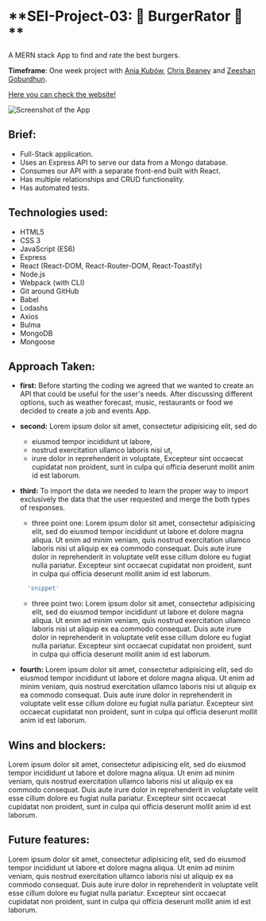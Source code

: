 # **SEI-Project-03: :hamburger: BurgerRator 🦖 **

A MERN stack App to find and rate the best burgers.

**Timeframe**: One week project with [Ania Kubów](http://https://github.com/kubowania), [Chris Beaney](http://https://github.com/ChrisBeaney) and [Zeeshan Goburdhun](http://https://github.com/goburdhunz).

[Here you can check the website!](https://burgerrator.herokuapp.com)

![Screenshot of the App](https://imgur.com/Yhdv2hk.jpg)


## Brief:
- Full-Stack application.
- Uses an Express API to serve our data from a Mongo database.
- Consumes our API with a separate front-end  built with React.
- Has multiple relationships and CRUD functionality.
- Has automated tests.

## Technologies used:
- HTML5
- CSS 3
- JavaScript (ES6)
- Express
- React (React-DOM, React-Router-DOM, React-Toastify)
- Node.js
- Webpack (with CLI)
- Git around GitHub
- Babel
- Lodashs
- Axios
- Bulma
- MongoDB
- Mongoose

## Approach Taken:
- **first:** Before starting the coding we agreed that we wanted to create an API that could be useful for the user's needs. After discussing different options, such as weather forecast, music, restaurants or food we decided to create a job and events App.
- **second:** Lorem ipsum dolor sit amet, consectetur adipisicing elit, sed do
  - eiusmod tempor incididunt ut labore,
  - nostrud exercitation ullamco laboris nisi ut,
  - irure dolor in reprehenderit in voluptate,
Excepteur sint occaecat cupidatat non proident, sunt in culpa qui officia deserunt mollit anim id est laborum.
- **third:** To import the data we needed to learn the proper way to import exclusively the data that the user requested and merge the both types of responses.
  - three point one: Lorem ipsum dolor sit amet, consectetur adipisicing elit, sed do eiusmod tempor incididunt ut labore et dolore magna aliqua. Ut enim ad minim veniam, quis nostrud exercitation ullamco laboris nisi ut aliquip ex ea commodo consequat. Duis aute irure dolor in reprehenderit in voluptate velit esse cillum dolore eu fugiat nulla pariatur. Excepteur sint occaecat cupidatat non proident, sunt in culpa qui officia deserunt mollit anim id est laborum.
  ```javascript
    'snippet'
  ```    

  - three point two: Lorem ipsum dolor sit amet, consectetur adipisicing elit, sed do eiusmod tempor incididunt ut labore et dolore magna aliqua. Ut enim ad minim veniam, quis nostrud exercitation ullamco laboris nisi ut aliquip ex ea commodo consequat. Duis aute irure dolor in reprehenderit in voluptate velit esse cillum dolore eu fugiat nulla pariatur. Excepteur sint occaecat cupidatat non proident, sunt in culpa qui officia deserunt mollit anim id est laborum.

- **fourth:** Lorem ipsum dolor sit amet, consectetur adipisicing elit, sed do eiusmod tempor incididunt ut labore et dolore magna aliqua. Ut enim ad minim veniam, quis nostrud exercitation ullamco laboris nisi ut aliquip ex ea commodo consequat. Duis aute irure dolor in reprehenderit in voluptate velit esse cillum dolore eu fugiat nulla pariatur. Excepteur sint occaecat cupidatat non proident, sunt in culpa qui officia deserunt mollit anim id est laborum.

## Wins and blockers:
Lorem ipsum dolor sit amet, consectetur adipisicing elit, sed do eiusmod tempor incididunt ut labore et dolore magna aliqua. Ut enim ad minim veniam, quis nostrud exercitation ullamco laboris nisi ut aliquip ex ea commodo consequat. Duis aute irure dolor in reprehenderit in voluptate velit esse cillum dolore eu fugiat nulla pariatur. Excepteur sint occaecat cupidatat non proident, sunt in culpa qui officia deserunt mollit anim id est laborum.

## Future features:
Lorem ipsum dolor sit amet, consectetur adipisicing elit, sed do eiusmod tempor incididunt ut labore et dolore magna aliqua. Ut enim ad minim veniam, quis nostrud exercitation ullamco laboris nisi ut aliquip ex ea commodo consequat. Duis aute irure dolor in reprehenderit in voluptate velit esse cillum dolore eu fugiat nulla pariatur. Excepteur sint occaecat cupidatat non proident, sunt in culpa qui officia deserunt mollit anim id est laborum.
